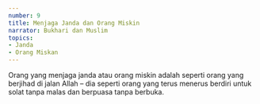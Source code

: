 ```yaml
---
number: 9
title: Menjaga Janda dan Orang Miskin
narrator: Bukhari dan Muslim
topics:
- Janda
- Orang Miskan
---
```


Orang yang menjaga janda atau orang miskin adalah seperti orang yang berjihad di jalan Allah – dia seperti orang yang terus menerus berdiri untuk solat tanpa malas dan berpuasa tanpa berbuka.
